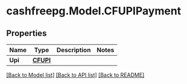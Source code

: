 # cashfreepg.Model.CFUPIPayment

## Properties

Name | Type | Description | Notes
------------ | ------------- | ------------- | -------------
**Upi** | [**CFUPI**](CFUPI.md) |  | 

[[Back to Model list]](../README.md#documentation-for-models) [[Back to API list]](../README.md#documentation-for-api-endpoints) [[Back to README]](../README.md)

